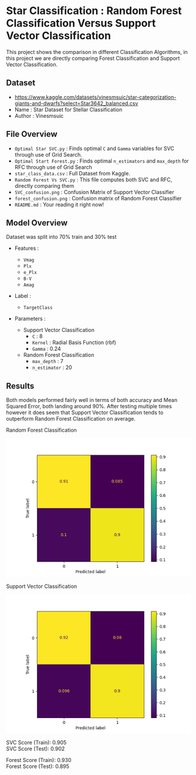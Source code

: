 # Star Classification : Random Forest Classification Versus Support Vector Classification

This project shows the comparison in different Classification Algorithms, in this project we are directly 
comparing Forest Classification and Support Vector Classification.

## Dataset

- https://www.kaggle.com/datasets/vinesmsuic/star-categorization-giants-and-dwarfs?select=Star3642_balanced.csv
- Name : Star Dataset for Stellar Classification
- Author : Vinesmsuic

## File Overview

- `Optimal Star SVC.py` : Finds optimal `C` and `Gamma` variables for SVC through use of Grid Search.
- `Optimal Start Forest.py` : Finds optimal `n_estimators` and `max_depth` for RFC through use of Grid Search
- `star_class_data.csv` : Full Dataset from Kaggle.
- `Random Forest Vs SVC.py` : This file computes both SVC and RFC, directly comparing them
- `SVC_confusion.png` : Confusion Matrix of Support Vector Classifier
- `forest_confusion.png` : Confusion matrix of Random Forest Classifier
- `README.md` : Your reading it right now!

## Model Overview
Dataset was split into 70% train and 30% test

- Features :
  - `Vmag`
  - `Plx`
  - `e_Plx`
  - `B-V`
  - `Amag`
- Label :
  - `TargetClass`

- Parameters :
  - Support Vector Classification
    - `C` : 8
    - `Kernel` : Radial Basis Function (rbf)
    - `Gamma` : 0.24
  - Random Forest Classification
    - `max_depth` : 7
    - `n_estimator` : 20

## Results
Both models performed fairly well in terms of both accuracy and Mean Squared Error, both landing around 90%. After testing multiple times however
it does seem that Support Vector Classification tends to outperform Random Forest Classification on average. 

Random Forest Classification

![Confusion Matrix](Comparison/image/forest_confusion.png) 

Support Vector Classification

![Confusion Matrix](Comparison/image/SVC_confusion.png)

SVC Score (Train): 0.905                                                                                                                   
SVC Score (Test): 0.902


Forest Score (Train): 0.930                                                                                                               
Forest Score (Test): 0.895


